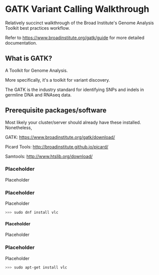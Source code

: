 # GATK Variant Calling Walkthrough

Relatively succinct walkthrough of the Broad Institute's Genome Analysis Toolkit best practices workflow.

Refer to  https://www.broadinstitute.org/gatk/guide for more detailed documentation.

## What is GATK?

A Toolkit for Genome Analysis.

More specifically, it's a toolkit for variant discovery.

The GATK is the industry standard for identifying SNPs and indels in germline DNA and RNAseq data.

## Prerequisite packages/software
Most likely your cluster/server should already have these installed. Nonetheless,

GATK: https://www.broadinstitute.org/gatk/download/

Picard Tools: http://broadinstitute.github.io/picard/

Samtools: http://www.htslib.org/download/


### Placeholder

Placeholder

### Placeholder

Placeholder

```bash
>>> sudo dnf install vlc
```
#### Placeholder

Placeholder

### Placeholder

Placeholder

```bash
>>> sudo apt-get install vlc
```
